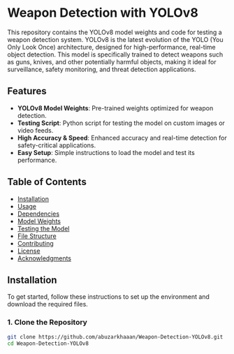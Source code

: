 # Weapon Detection with YOLOv8

This repository contains the YOLOv8 model weights and code for testing a weapon detection system. YOLOv8 is the latest evolution of the YOLO (You Only Look Once) architecture, designed for high-performance, real-time object detection. This model is specifically trained to detect weapons such as guns, knives, and other potentially harmful objects, making it ideal for surveillance, safety monitoring, and threat detection applications.

## Features
- **YOLOv8 Model Weights**: Pre-trained weights optimized for weapon detection.
- **Testing Script**: Python script for testing the model on custom images or video feeds.
- **High Accuracy & Speed**: Enhanced accuracy and real-time detection for safety-critical applications.
- **Easy Setup**: Simple instructions to load the model and test its performance.

## Table of Contents
- [Installation](#installation)
- [Usage](#usage)
- [Dependencies](#dependencies)
- [Model Weights](#model-weights)
- [Testing the Model](#testing-the-model)
- [File Structure](#file-structure)
- [Contributing](#contributing)
- [License](#license)
- [Acknowledgments](#acknowledgments)

## Installation

To get started, follow these instructions to set up the environment and download the required files.

### 1. Clone the Repository
```bash
git clone https://github.com/abuzarkhaaan/Weapon-Detection-YOLOv8.git
cd Weapon-Detection-YOLOv8
